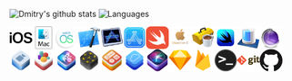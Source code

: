 <!-- ### Hi there 👋 -->

<!-- [Visitor Count](https://profile-counter.glitch.me/jVirus/count.svg) -->

<!--
**dfrishbuter/dfrishbuter** is a ✨ _special_ ✨ repository because its `README.md` (this file) appears on your GitHub profile.

Here are some ideas to get you started:

- 🔭 I’m currently working on ...
- 🌱 I’m currently learning ...
- 👯 I’m looking to collaborate on ...
- 🤔 I’m looking for help with ...
- 💬 Ask me about ...
- 📫 How to reach me: ...
- 😄 Pronouns: ...
- ⚡ Fun fact: ...
-->

![Dmitry's github stats](https://github-readme-stats.vercel.app/api?username=dfrishbuter&hide=stars&bg_color=30,e96443,904e95&title_color=d6d6ff&text_color=fff&show_icons=true&icon_color=d6d6ff&hide_border=true)
![Languages](https://github-readme-stats.vercel.app/api/top-langs/?username=dfrishbuter&count_private=true&layout=compact&bg_color=30,e96443,904e95&title_color=d6d6ff&text_color=d6d6ff&hide_border=true)

<img align="left" alt="iOS" height="40px" src="https://raw.githubusercontent.com/github/explore/80688e429a7d4ef2fca1e82350fe8e3517d3494d/topics/ios/ios.png" />
<img align="left" alt="macOS" height="40px" src="https://raw.githubusercontent.com/github/explore/80688e429a7d4ef2fca1e82350fe8e3517d3494d/topics/macos/macos.png" />
<img align="left" alt="watchOS" height="40px" src="https://github.com/dfrishbuter/dfrishbuter/blob/master/Assets/watchos1.jpeg?raw=true" />
<img align="left" alt="Xcode" height="40px" src="https://raw.githubusercontent.com/github/explore/80688e429a7d4ef2fca1e82350fe8e3517d3494d/topics/xcode/xcode.png" />
<img align="left" alt="Instruments" height="40px" src="https://github.com/dfrishbuter/dfrishbuter/blob/master/Assets/instruments.png?raw=true" />
<img align="left" alt="AppStore" height="40px" src="https://github.com/dfrishbuter/dfrishbuter/blob/master/Assets/appstore.png?raw=true" />
<img align="left" alt="Swift" height="40px" src="https://raw.githubusercontent.com/github/explore/80688e429a7d4ef2fca1e82350fe8e3517d3494d/topics/swift/swift.png" />
<img align="left" alt="Objective-C" height="40px" src="https://raw.githubusercontent.com/github/explore/80688e429a7d4ef2fca1e82350fe8e3517d3494d/topics/objective-c/objective-c.png" />
<img align="left" alt="CocoaTouch" height="40px" src="https://github.com/dfrishbuter/dfrishbuter/blob/master/Assets/cocoatouch.png?raw=true" />
<img align="left" alt="SwiftUI" height="40px" src="https://github.com/dfrishbuter/dfrishbuter/blob/master/Assets/swiftui.png?raw=true" />
<img align="left" alt="CoreData" height="40px" src="https://github.com/dfrishbuter/dfrishbuter/blob/master/Assets/coredata.png?raw=true" />
<img align="left" alt="CoreAnimation" height="40px" src="https://github.com/dfrishbuter/dfrishbuter/blob/master/Assets/coreanimation.png?raw=true" />
<img align="left" alt="AVFoundation" height="40px" src="https://github.com/dfrishbuter/dfrishbuter/blob/master/Assets/avfoundation.png?raw=true" />
<img align="left" alt="SceneKit" height="40px" src="https://github.com/dfrishbuter/dfrishbuter/blob/master/Assets/scenekit.png?raw=true" />
<img align="left" alt="ARKit" height="40px" src="https://github.com/dfrishbuter/dfrishbuter/blob/master/Assets/arkit.png?raw=true" />
<img align="left" alt="RealityKit" height="40px" src="https://github.com/dfrishbuter/dfrishbuter/blob/master/Assets/realitykit.png?raw=true" />
<img align="left" alt="WidgetKit" height="40px" src="https://github.com/dfrishbuter/dfrishbuter/blob/master/Assets/widgetkit.png?raw=true" />
<img align="left" alt="CloudKit" height="40px" src="https://github.com/dfrishbuter/dfrishbuter/blob/master/Assets/cloudkit.png?raw=true" />
<img align="left" alt="SiriKit" height="40px" src="https://github.com/dfrishbuter/dfrishbuter/blob/master/Assets/sirikit.png?raw=true" />
<img align="left" alt="Sketch" height="40px" src="https://raw.githubusercontent.com/github/explore/80688e429a7d4ef2fca1e82350fe8e3517d3494d/topics/sketch/sketch.png" />
<img align="left" alt="Firebase" height="40px" src="https://raw.githubusercontent.com/github/explore/80688e429a7d4ef2fca1e82350fe8e3517d3494d/topics/firebase/firebase.png" />
<img align="left" alt="Terminal" height="40px" src="https://raw.githubusercontent.com/github/explore/80688e429a7d4ef2fca1e82350fe8e3517d3494d/topics/terminal/terminal.png" />
<img align="left" alt="Git" height="40px" src="https://raw.githubusercontent.com/github/explore/80688e429a7d4ef2fca1e82350fe8e3517d3494d/topics/git/git.png" />
<img align="left" alt="GitHub" height="40px" src="https://raw.githubusercontent.com/github/explore/78df643247d429f6cc873026c0622819ad797942/topics/github/github.png" />
